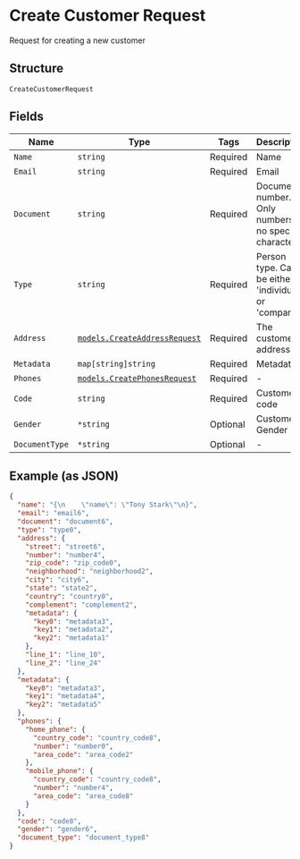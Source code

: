 
# Create Customer Request

Request for creating a new customer

## Structure

`CreateCustomerRequest`

## Fields

| Name | Type | Tags | Description |
|  --- | --- | --- | --- |
| `Name` | `string` | Required | Name |
| `Email` | `string` | Required | Email |
| `Document` | `string` | Required | Document number. Only numbers, no special characters. |
| `Type` | `string` | Required | Person type. Can be either 'individual' or 'company' |
| `Address` | [`models.CreateAddressRequest`](../../doc/models/create-address-request.md) | Required | The customer's address |
| `Metadata` | `map[string]string` | Required | Metadata |
| `Phones` | [`models.CreatePhonesRequest`](../../doc/models/create-phones-request.md) | Required | - |
| `Code` | `string` | Required | Customer code |
| `Gender` | `*string` | Optional | Customer Gender |
| `DocumentType` | `*string` | Optional | - |

## Example (as JSON)

```json
{
  "name": "{\n    \"name\": \"Tony Stark\"\n}",
  "email": "email6",
  "document": "document6",
  "type": "type0",
  "address": {
    "street": "street6",
    "number": "number4",
    "zip_code": "zip_code0",
    "neighborhood": "neighborhood2",
    "city": "city6",
    "state": "state2",
    "country": "country0",
    "complement": "complement2",
    "metadata": {
      "key0": "metadata3",
      "key1": "metadata2",
      "key2": "metadata1"
    },
    "line_1": "line_10",
    "line_2": "line_24"
  },
  "metadata": {
    "key0": "metadata3",
    "key1": "metadata4",
    "key2": "metadata5"
  },
  "phones": {
    "home_phone": {
      "country_code": "country_code8",
      "number": "number0",
      "area_code": "area_code2"
    },
    "mobile_phone": {
      "country_code": "country_code8",
      "number": "number4",
      "area_code": "area_code8"
    }
  },
  "code": "code8",
  "gender": "gender6",
  "document_type": "document_type8"
}
```

